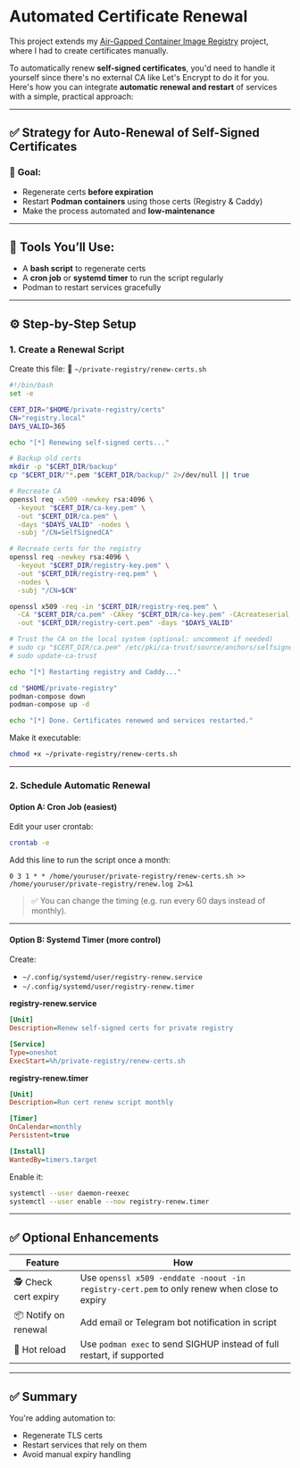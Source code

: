 # Automated Certificate Renewal

This project extends my [Air-Gapped Container Image Registry](https://github.com/petrusjohannesmaas/research-lab/blob/main/projects/airgapped_container_image_registry.md) project, where I had to create certificates manually.

To automatically renew **self-signed certificates**, you'd need to handle it yourself since there's no external CA like Let's Encrypt to do it for you. Here's how you can integrate **automatic renewal and restart** of services with a simple, practical approach:

---

## ✅ Strategy for Auto-Renewal of Self-Signed Certificates

### 🔁 **Goal**:

* Regenerate certs **before expiration**
* Restart **Podman containers** using those certs (Registry & Caddy)
* Make the process automated and **low-maintenance**

---

## 🧰 Tools You’ll Use:

* A **bash script** to regenerate certs
* A **cron job** or **systemd timer** to run the script regularly
* Podman to restart services gracefully

---

## ⚙️ Step-by-Step Setup

### **1. Create a Renewal Script**

Create this file:
📄 `~/private-registry/renew-certs.sh`

```bash
#!/bin/bash
set -e

CERT_DIR="$HOME/private-registry/certs"
CN="registry.local"
DAYS_VALID=365

echo "[*] Renewing self-signed certs..."

# Backup old certs
mkdir -p "$CERT_DIR/backup"
cp "$CERT_DIR/"*.pem "$CERT_DIR/backup/" 2>/dev/null || true

# Recreate CA
openssl req -x509 -newkey rsa:4096 \
  -keyout "$CERT_DIR/ca-key.pem" \
  -out "$CERT_DIR/ca.pem" \
  -days "$DAYS_VALID" -nodes \
  -subj "/CN=SelfSignedCA"

# Recreate certs for the registry
openssl req -newkey rsa:4096 \
  -keyout "$CERT_DIR/registry-key.pem" \
  -out "$CERT_DIR/registry-req.pem" \
  -nodes \
  -subj "/CN=$CN"

openssl x509 -req -in "$CERT_DIR/registry-req.pem" \
  -CA "$CERT_DIR/ca.pem" -CAkey "$CERT_DIR/ca-key.pem" -CAcreateserial \
  -out "$CERT_DIR/registry-cert.pem" -days "$DAYS_VALID"

# Trust the CA on the local system (optional: uncomment if needed)
# sudo cp "$CERT_DIR/ca.pem" /etc/pki/ca-trust/source/anchors/selfsigned-ca.pem
# sudo update-ca-trust

echo "[*] Restarting registry and Caddy..."

cd "$HOME/private-registry"
podman-compose down
podman-compose up -d

echo "[*] Done. Certificates renewed and services restarted."
```

Make it executable:

```bash
chmod +x ~/private-registry/renew-certs.sh
```

---

### **2. Schedule Automatic Renewal**

#### Option A: **Cron Job (easiest)**

Edit your user crontab:

```bash
crontab -e
```

Add this line to run the script once a month:

```cron
0 3 1 * * /home/youruser/private-registry/renew-certs.sh >> /home/youruser/private-registry/renew.log 2>&1
```

> ✅ You can change the timing (e.g. run every 60 days instead of monthly).

---

#### Option B: **Systemd Timer (more control)**

Create:

* `~/.config/systemd/user/registry-renew.service`
* `~/.config/systemd/user/registry-renew.timer`

**registry-renew\.service**

```ini
[Unit]
Description=Renew self-signed certs for private registry

[Service]
Type=oneshot
ExecStart=%h/private-registry/renew-certs.sh
```

**registry-renew\.timer**

```ini
[Unit]
Description=Run cert renew script monthly

[Timer]
OnCalendar=monthly
Persistent=true

[Install]
WantedBy=timers.target
```

Enable it:

```bash
systemctl --user daemon-reexec
systemctl --user enable --now registry-renew.timer
```

---

## ✅ Optional Enhancements

| Feature               | How                                                                                         |
| --------------------- | ------------------------------------------------------------------------------------------- |
| 🕵️ Check cert expiry | Use `openssl x509 -enddate -noout -in registry-cert.pem` to only renew when close to expiry |
| 📦 Notify on renewal  | Add email or Telegram bot notification in script                                            |
| 🔁 Hot reload         | Use `podman exec` to send SIGHUP instead of full restart, if supported                      |

---

## ✅ Summary

You're adding automation to:

* Regenerate TLS certs
* Restart services that rely on them
* Avoid manual expiry handling
